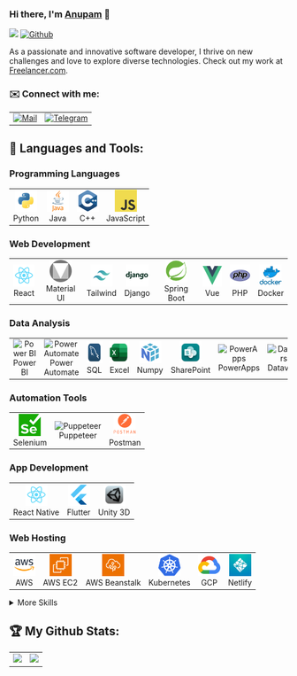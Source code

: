 ### Hi there, I'm [Anupam](https://Anupam9142.com) 👋
![](https://visitor-badge.laobi.icu/badge?page_id=Anupam9142.Anupam9142) [![Github](https://img.shields.io/github/followers/Anupam9142?label=Followers&logo=Github)](https://github.com/Anupam9142)

As a passionate and innovative software developer, I thrive on new challenges and love to explore diverse technologies. Check out my work at [Freelancer.com](https://freelancer.com/u/Anupam9142).

### ✉️ Connect with me:

<table>
  <tr>
    <td align="center"><a href="https://connectAnupamm@gmail.com"><img src="https://img.shields.io/badge/-Mail-red?labelColor=ffffff&style=flat&logo=Gmail&logoColor=red" alt="Mail"></td>
    <td align="center"><a href="https://t.me/Anupam kumar"><img src="https://img.shields.io/badge/-Telegram-blue?labelColor=ffffff&style=flat&logo=Telegram&logoColor=blue" alt="Telegram"></td>
  </tr>
</table>

## 🧰 Languages and Tools:

### Programming Languages
<table align="center">
  <tr>
    <td align="center"><img src="https://raw.githubusercontent.com/github/explore/master/topics/python/python.png" alt="Python" height="40px"><br>Python</td>
    <td align="center"><img src="https://raw.githubusercontent.com/github/explore/master/topics/java/java.png" alt="Java" height="40px"><br>Java</td>
    <td align="center"><img src="https://raw.githubusercontent.com/github/explore/master/topics/cpp/cpp.png" alt="C++" height="40px"><br>C++</td>
    <td align="center"><img src="https://raw.githubusercontent.com/github/explore/master/topics/javascript/javascript.png" alt="JavaScript" height="40px"><br>JavaScript</td>
  </tr>
</table>

### Web Development 
<table align="center">
  <tr>
    <td align="center"><img src="https://raw.githubusercontent.com/github/explore/master/topics/react/react.png" alt="React" height="40px"><br>React</td>
    <td align="center"><img src="https://raw.githubusercontent.com/github/explore/master/topics/material-design/material-design.png" alt="Material UI" height="40px"><br>Material UI</td>
    <td align="center"><img src="https://raw.githubusercontent.com/github/explore/master/topics/tailwind/tailwind.png" alt="Tailwind" height="40px"><br>Tailwind</td>
    <td align="center"><img src="https://raw.githubusercontent.com/github/explore/master/topics/django/django.png" alt="Django" height="40px"><br>Django</td>
    <td align="center"><img src="https://raw.githubusercontent.com/github/explore/master/topics/spring-boot/spring-boot.png" alt="Spring Boot" height="40px"><br>Spring Boot</td>
    <td align="center"><img src="https://raw.githubusercontent.com/github/explore/master/topics/vue/vue.png" alt="Vue" height="40px"><br>Vue</td>
    <td align="center"><img src="https://raw.githubusercontent.com/github/explore/master/topics/php/php.png" alt="PHP" height="40px"><br>PHP</td>
    <td align="center"><img src="https://raw.githubusercontent.com/github/explore/master/topics/docker/docker.png" alt="Docker" height="40px"><br>Docker</td>
  </tr>
</table>

### Data Analysis
<table align="center">
  <tr>
    <td align="center"><img src="https://raw.githubusercontent.com/microsoft/PowerBI-Icons/main/PNG/Power-BI.png" alt="Power BI" height="40px"><br>Power BI</td>
    <td align="center"><img src="https://raw.githubusercontent.com/microsoft/PowerBI-Icons/main/PNG/Power-Automate-Colored.png" alt="Power Automate" height="40px"><br>Power Automate</td>
    <td align="center"><img src="https://raw.githubusercontent.com/elrumo/macOS_Big_Sur_icons_replacements/master/Other/icons/png/high-res/MySQL_Workbench.png" alt="SQL" height="40px"><br>SQL</td>
    <td align="center"><img src="https://raw.githubusercontent.com/elrumo/macOS_Big_Sur_icons_replacements/master/Other/icons/png/high-res/Microsoft_Excel.png" alt="Excel" height="40px"><br>Excel</td>
    <td align="center"><img src="https://raw.githubusercontent.com/github/explore/master/topics/numpy/numpy.png" alt="Numpy" height="40px"><br>Numpy</td>
    <td align="center"><img src="https://raw.githubusercontent.com/elrumo/macOS_Big_Sur_icons_replacements/master/Other/icons/png/high-res/Microsoft_SharePoint_Alt.png" alt="SharePoint" height="40px"><br>SharePoint</td>
    <td align="center"><img src="https://raw.githubusercontent.com/microsoft/PowerBI-Icons/main/PNG/Power-Apps-Colored.png" alt="PowerApps" height="40px"><br>PowerApps</td>
    <td align="center"><img src="https://raw.githubusercontent.com/microsoft/PowerBI-Icons/main/PNG/Dataverse-Colored.png" alt="Dataverse" height="40px"><br>Dataverse</td>
  </tr>
</table>

### Automation Tools
<table align="center">
  <tr>
    <td align="center"><img src="https://raw.githubusercontent.com/github/explore/master/topics/selenium/selenium.png" alt="Selenium" height="40px"><br>Selenium</td>
    <td align="center"><img src="https://avatars.githubusercontent.com/u/6906516" alt="Puppeteer" height="40px"><br>Puppeteer</td>
    <td align="center"><img src="https://raw.githubusercontent.com/github/explore/master/topics/postman/postman.png" alt="Postman" height="40px"><br>Postman</td>
  </tr>
</table>

### App Development
<table align="center">
  <tr>
    <td align="center"><img src="https://raw.githubusercontent.com/github/explore/master/topics/react-native/react-native.png" alt="React Native" height="40px"><br>React Native</td>
    <td align="center"><img src="https://raw.githubusercontent.com/github/explore/master/topics/flutter/flutter.png" alt="Flutter" height="40px"><br>Flutter</td>
    <td align="center"><img src="https://raw.githubusercontent.com/elrumo/macOS_Big_Sur_icons_replacements/master/Other/icons/png/high-res/Unity_Hub.png" alt="Unity 3D" height="40px"><br>Unity 3D</td>
  </tr>
</table>

### Web Hosting
<table align="center">
  <tr>
    <td align="center"><img src="https://raw.githubusercontent.com/github/explore/master/topics/aws/aws.png" alt="AWS" height="40px"><br>AWS</td>
    <td align="center"><img src="https://raw.githubusercontent.com/awslabs/aws-icons-for-plantuml/main/dist/Compute/EC2.png" alt="AWS EC2" height="40px"><br>AWS EC2</td>
    <td align="center"><img src="https://raw.githubusercontent.com/awslabs/aws-icons-for-plantuml/main/dist/Compute/ElasticBeanstalk.png" alt="AWS Beanstalk" height="40px"><br>AWS Beanstalk</td>
    <td align="center"><img src="https://raw.githubusercontent.com/github/explore/master/topics/kubernetes/kubernetes.png" alt="Kubernetes" height="40px"><br>Kubernetes</td>
    <td align="center"><img src="https://raw.githubusercontent.com/github/explore/master/topics/google-cloud/google-cloud.png" alt="GCP" height="40px"><br>GCP</td>
    <td align="center"><img src="https://raw.githubusercontent.com/github/explore/master/topics/netlify/netlify.png" alt="Netlify" height="40px"><br>Netlify</td>
  </tr>
</table>

<details>
<summary>More Skills</summary>
<p>
#### Web Scraping - Selenium, Beautiful Soup, Puppeteer
#### GUI Development - PySimpleGUI, PyQt5

</p>
</details>

## :trophy: My Github Stats:

<table align="center">
  <tr>
    <td>
      <a href="https://github-readme-stats.vercel.app/api?username=Anupam9142&count_private=true&show_icons=true&theme=tokyonight">
        <img src="https://github-readme-stats.vercel.app/api?username=Anupam9142&count_private=true&show_icons=true&theme=tokyonight" width="400px" />
      </a>
    </td>
    <td>
      <a href="https://github-readme-stats.vercel.app/api/top-langs/?username=Anupam9142&hide=php&theme=tokyonight">
        <img src="https://github-readme-stats.vercel.app/api/top-langs/?username=Anupam9142&hide=php&theme=tokyonight" width="400px" />
      </a>
    </td>
  </tr>
</table>

